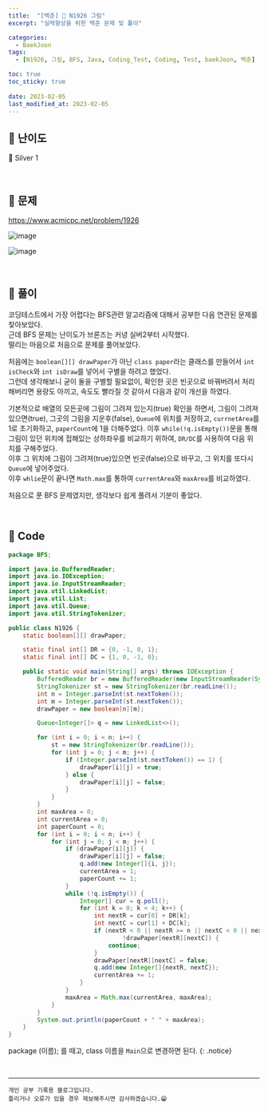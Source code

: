 ```yaml
---
title:  "[백준] 🥈 N1926 그림"
excerpt: "실력향상을 위한 백준 문제 및 풀이"

categories:
  - BaekJoon
tags:
  - [N1926, 그림, BFS, Java, Coding_Test, Coding, Test, baekJoon, 백준]

toc: true
toc_sticky: true
 
date: 2023-02-05
last_modified_at: 2023-02-05
---
```


## 📌 난이도

  🥈 Silver 1

<br>

## 📌 문제

<https://www.acmicpc.net/problem/1926>

![image](https://user-images.githubusercontent.com/37824506/216807928-d2bb86f7-5d5a-442e-b756-efaabba82919.png)

![image](https://user-images.githubusercontent.com/37824506/216807939-44cc169f-e716-470d-9091-98983f801ccf.png)


<br>

## 📌 풀이

코딩테스트에서 가장 어렵다는 BFS관련 알고리즘에 대해서 공부한 다음 연관된 문제를 찾아보았다.  
근데 BFS 문제는 난이도가 브론즈는 커녕 실버2부터 시작했다.  
떨리는 마음으로 처음으로 문제를 풀어보았다.  

처음에는 `boolean[][] drawPaper`가 아닌 `class paper`라는 클래스를 만들어서 `int isCheck`와 `int isDraw`를 넣어서 구별을 하려고 했었다.  
그런데 생각해보니 굳이 둘을 구별할 필요없이, 확인한 곳은 빈곳으로 바꿔버려서 처리해버리면 용량도 아끼고, 속도도 빨라질 것 같아서 다음과 같이 개선을 하였다.  

기본적으로 배열의 모든곳에 그림이 그려져 있는지(true) 확인을 하면서, 그림이 그려져 있으면(true), 그곳의 그림을 지운후(false), `Queue`에 위치를 저장하고, `currnetArea`를 1로 초기화하고, `paperCount`에 1을 더해주었다. 
이후 `while(!q.isEmpty())`문을 통해 그림이 있던 위치에 접해있는 상하좌우를 비교하기 위하여, `DR/DC`를 사용하여 다음 위치를 구해주었다.  
이후 그 위치에 그림이 그려져(true)있으면 빈곳(false)으로 바꾸고, 그 위치를 또다시 `Queue`에 넣어주었다.  
이후 `whlie`문이 끝나면 `Math.max`를 통하여 `currentArea`와 `maxArea`를 비교하였다.

처음으로 푼 BFS 문제였지만, 생각보다 쉽게 풀려서 기분이 좋았다.

<br>

## 📌 Code

```java
package BFS;

import java.io.BufferedReader;
import java.io.IOException;
import java.io.InputStreamReader;
import java.util.LinkedList;
import java.util.List;
import java.util.Queue;
import java.util.StringTokenizer;

public class N1926 {
    static boolean[][] drawPaper;

    static final int[] DR = {0, -1, 0, 1};
    static final int[] DC = {1, 0, -1, 0};

    public static void main(String[] args) throws IOException {
        BufferedReader br = new BufferedReader(new InputStreamReader(System.in));
        StringTokenizer st = new StringTokenizer(br.readLine());
        int n = Integer.parseInt(st.nextToken());
        int m = Integer.parseInt(st.nextToken());
        drawPaper = new boolean[n][m];

        Queue<Integer[]> q = new LinkedList<>();

        for (int i = 0; i < n; i++) {
            st = new StringTokenizer(br.readLine());
            for (int j = 0; j < m; j++) {
                if (Integer.parseInt(st.nextToken()) == 1) {
                    drawPaper[i][j] = true;
                } else {
                    drawPaper[i][j] = false;
                }
            }
        }
        int maxArea = 0;
        int currentArea = 0;
        int paperCount = 0;
        for (int i = 0; i < n; i++) {
            for (int j = 0; j < m; j++) {
                if (drawPaper[i][j]) {
                    drawPaper[i][j] = false;
                    q.add(new Integer[]{i, j});
                    currentArea = 1;
                    paperCount += 1;
                }
                while (!q.isEmpty()) {
                    Integer[] cur = q.poll();
                    for (int k = 0; k < 4; k++) {
                        int nextR = cur[0] + DR[k];
                        int nextC = cur[1] + DC[k];
                        if (nextR < 0 || nextR >= n || nextC < 0 || nextC >= m ||
                                !drawPaper[nextR][nextC]) {
                            continue;
                        }
                        drawPaper[nextR][nextC] = false;
                        q.add(new Integer[]{nextR, nextC});
                        currentArea += 1;
                    }
                }
                maxArea = Math.max(currentArea, maxArea);
            }
        }
        System.out.println(paperCount + " " + maxArea);
    }
}
```


package (이름); 를 때고, class 이름을 `Main`으로 변경하면 된다.
{: .notice} 

<br>


***
    개인 공부 기록용 블로그입니다.
    틀리거나 오류가 있을 경우 제보해주시면 감사하겠습니다.😁
